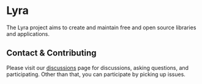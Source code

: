 # Lyra

The Lyra project aims to create and maintain free and open source libraries and applications.

## Contact & Contributing

Please visit our [discussions](https://github.com/orgs/LyraProject/discussions) page for discussions, asking questions, and participating. Other than that, you can participate by picking up issues.
